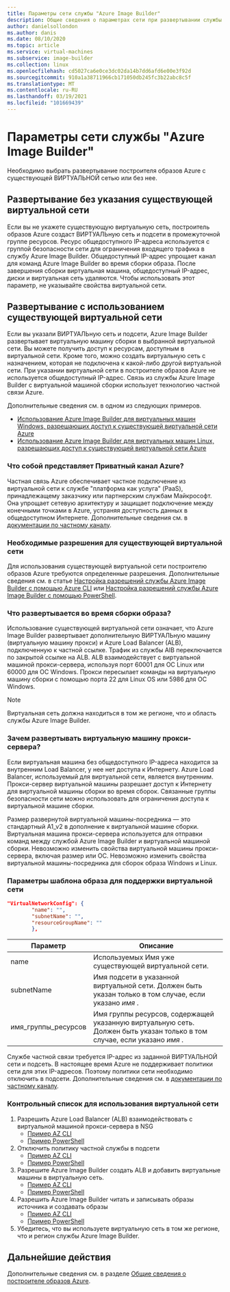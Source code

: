 ```yaml
---
title: Параметры сети службы "Azure Image Builder"
description: Общие сведения о параметрах сети при развертывании службы "Построитель образов виртуальных машин Azure"
author: danielsollondon
ms.author: danis
ms.date: 08/10/2020
ms.topic: article
ms.service: virtual-machines
ms.subservice: image-builder
ms.collection: linux
ms.openlocfilehash: cd5027ca6e0ce3dc02da14b7dd6afd6e00e3f92d
ms.sourcegitcommit: 910a1a38711966cb171050db245fc3b22abc8c5f
ms.translationtype: MT
ms.contentlocale: ru-RU
ms.lasthandoff: 03/19/2021
ms.locfileid: "101669439"
---
```

# <a name="azure-image-builder-service-networking-options"></a>Параметры сети службы "Azure Image Builder"

Необходимо выбрать развертывание построителя образов Azure с существующей ВИРТУАЛЬНОЙ сетью или без нее.

## <a name="deploy-without-specifying-an-existing-vnet"></a>Развертывание без указания существующей виртуальной сети

Если вы не укажете существующую виртуальную сеть, построитель образов Azure создаст ВИРТУАЛЬную сеть и подсети в промежуточной группе ресурсов. Ресурс общедоступного IP-адреса используется с группой безопасности сети для ограничения входящего трафика в службу Azure Image Builder. Общедоступный IP-адрес упрощает канал для команд Azure Image Builder во время сборки образа. После завершения сборки виртуальная машина, общедоступный IP-адрес, диски и виртуальная сеть удаляются. Чтобы использовать этот параметр, не указывайте свойства виртуальной сети.

## <a name="deploy-using-an-existing-vnet"></a>Развертывание с использованием существующей виртуальной сети

Если вы указали ВИРТУАЛЬную сеть и подсети, Azure Image Builder развертывает виртуальную машину сборки в выбранной виртуальной сети. Вы можете получить доступ к ресурсам, доступным в виртуальной сети. Кроме того, можно создать виртуальную сеть с назначением, которая не подключена к какой-либо другой виртуальной сети. При указании виртуальной сети в построителе образов Azure не используется общедоступный IP-адрес. Связь из службы Azure Image Builder с виртуальной машиной сборки использует технологию частной связи Azure.

Дополнительные сведения см. в одном из следующих примеров.

* [Использование Azure Image Builder для виртуальных машин Windows, разрешающих доступ к существующей виртуальной сети Azure](../windows/image-builder-vnet.md)
* [Использование Azure Image Builder для виртуальных машин Linux, разрешающих доступ к существующей виртуальной сети Azure](image-builder-vnet.md)

### <a name="what-is-azure-private-link"></a>Что собой представляет Приватный канал Azure?

Частная связь Azure обеспечивает частное подключение из виртуальной сети к службе "платформа как услуга" (PaaS), принадлежащему заказчику или партнерским службам Майкрософт. Она упрощает сетевую архитектуру и защищает подключение между конечными точками в Azure, устраняя доступность данных в общедоступном Интернете. Дополнительные сведения см. в [документации по частному каналу](../../private-link/index.yml).

### <a name="required-permissions-for-an-existing-vnet"></a>Необходимые разрешения для существующей виртуальной сети

Для использования существующей виртуальной сети построителю образов Azure требуются определенные разрешения. Дополнительные сведения см. в статье [Настройка разрешений службы Azure Image Builder с помощью Azure CLI](image-builder-permissions-cli.md) или [Настройка разрешений службы Azure Image Builder с помощью PowerShell](image-builder-permissions-powershell.md).

### <a name="what-is-deployed-during-an-image-build"></a>Что развертывается во время сборки образа?

Использование существующей виртуальной сети означает, что Azure Image Builder развертывает дополнительную ВИРТУАЛЬную машину (виртуальную машину прокси) и Azure Load Balancer (ALB), подключенную к частной ссылке. Трафик из службы AIB переключается по закрытой ссылке на ALB. ALB взаимодействует с виртуальной машиной прокси-сервера, используя порт 60001 для ОС Linux или 60000 для ОС Windows. Прокси пересылает команды на виртуальную машину сборки с помощью порта 22 для Linux OS или 5986 для ОС Windows.

> [!NOTE]
> Виртуальная сеть должна находиться в том же регионе, что и область службы Azure Image Builder.
> 

### <a name="why-deploy-a-proxy-vm"></a>Зачем развертывать виртуальную машину прокси-сервера?

Если виртуальная машина без общедоступного IP-адреса находится за внутренним Load Balancer, у нее нет доступа к Интернету. Azure Load Balancer, используемый для виртуальной сети, является внутренним. Прокси-сервер виртуальной машины разрешает доступ к Интернету для виртуальной машины сборки во время сборок. Связанные группы безопасности сети можно использовать для ограничения доступа к виртуальной машине сборки.

Размер развернутой виртуальной машины-посредника — это стандартный A1_v2 в дополнение к виртуальной машине сборки. Виртуальная машина прокси-сервера используется для отправки команд между службой Azure Image Builder и виртуальной машиной сборки. Невозможно изменить свойства виртуальной машины прокси-сервера, включая размер или ОС. Невозможно изменить свойства виртуальной машины-посредника для сборок образа Windows и Linux.

### <a name="image-template-parameters-to-support-vnet"></a>Параметры шаблона образа для поддержки виртуальной сети
```json
"VirtualNetworkConfig": {
        "name": "",
        "subnetName": "",
        "resourceGroupName": ""
        },
```

| Параметр | Описание |
|---------|---------|
| name | Используемых Имя уже существующей виртуальной сети. |
| subnetName | Имя подсети в указанной виртуальной сети. Должен быть указан только в том случае, если указано *имя* . |
| имя_группы_ресурсов | Имя группы ресурсов, содержащей указанную виртуальную сеть. Должен быть указан только в том случае, если указано *имя* . |

Службе частной связи требуется IP-адрес из заданной ВИРТУАЛЬНОЙ сети и подсеть. В настоящее время Azure не поддерживает политики сети для этих IP-адресов. Поэтому политики сети необходимо отключить в подсети. Дополнительные сведения см. в [документации по частному каналу](../../private-link/index.yml).

### <a name="checklist-for-using-your-vnet"></a>Контрольный список для использования виртуальной сети

1. Разрешить Azure Load Balancer (ALB) взаимодействовать с виртуальной машиной прокси-сервера в NSG
    * [Пример AZ CLI](image-builder-vnet.md#add-network-security-group-rule)
    * [Пример PowerShell](../windows/image-builder-vnet.md#add-network-security-group-rule)
2. Отключить политику частной службы в подсети
    * [Пример AZ CLI](image-builder-vnet.md#disable-private-service-policy-on-subnet)
    * [Пример PowerShell](../windows/image-builder-vnet.md#disable-private-service-policy-on-subnet)
3. Разрешите Azure Image Builder создать ALB и добавить виртуальные машины в виртуальную сеть.
    * [Пример AZ CLI](image-builder-permissions-cli.md#existing-vnet-azure-role-example)
    * [Пример PowerShell](image-builder-permissions-powershell.md#permission-to-customize-images-on-your-vnets)
4. Разрешить Azure Image Builder читать и записывать образы источника и создавать образы
    * [Пример AZ CLI](image-builder-permissions-cli.md#custom-image-azure-role-example)
    * [Пример PowerShell](image-builder-permissions-powershell.md#custom-image-azure-role-example)
5. Убедитесь, что вы используете виртуальную сеть в том же регионе, что и регион службы Azure Image Builder.


## <a name="next-steps"></a>Дальнейшие действия

Дополнительные сведения см. в разделе [Общие сведения о построителе образов Azure](../image-builder-overview.md).